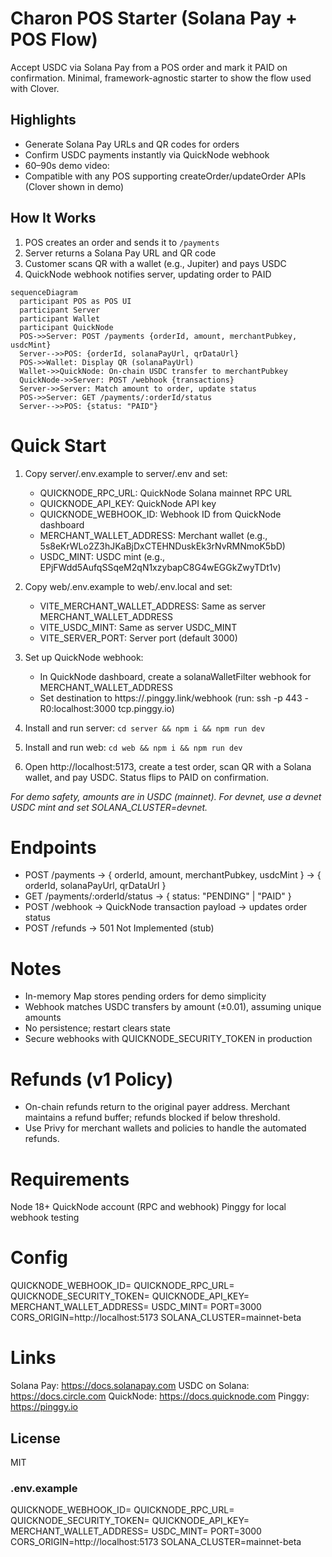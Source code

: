 # Charon POS Starter (Solana Pay + POS Flow)

Accept USDC via Solana Pay from a POS order and mark it PAID on confirmation. Minimal, framework-agnostic starter to show the flow used with Clover.

## Highlights

- Generate Solana Pay URLs and QR codes for orders
- Confirm USDC payments instantly via QuickNode webhook
- 60–90s demo video: <Loom link>
- Compatible with any POS supporting createOrder/updateOrder APIs (Clover shown in demo)

## How It Works

1. POS creates an order and sends it to `/payments`
2. Server returns a Solana Pay URL and QR code
3. Customer scans QR with a wallet (e.g., Jupiter) and pays USDC
4. QuickNode webhook notifies server, updating order to PAID

```mermaid
sequenceDiagram
  participant POS as POS UI
  participant Server
  participant Wallet
  participant QuickNode
  POS->>Server: POST /payments {orderId, amount, merchantPubkey, usdcMint}
  Server-->>POS: {orderId, solanaPayUrl, qrDataUrl}
  POS->>Wallet: Display QR (solanaPayUrl)
  Wallet->>QuickNode: On-chain USDC transfer to merchantPubkey
  QuickNode->>Server: POST /webhook {transactions}
  Server->>Server: Match amount to order, update status
  POS->>Server: GET /payments/:orderId/status
  Server-->>POS: {status: "PAID"}
```

# Quick Start

1. Copy server/.env.example to server/.env and set:
   - QUICKNODE_RPC_URL: QuickNode Solana mainnet RPC URL
   - QUICKNODE_API_KEY: QuickNode API key
   - QUICKNODE_WEBHOOK_ID: Webhook ID from QuickNode dashboard
   - MERCHANT_WALLET_ADDRESS: Merchant wallet (e.g., 5s8eKrWLo2Z3hJKaBjDxCTEHNDuskEk3rNvRMNmoK5bD)
   - USDC_MINT: USDC mint (e.g., EPjFWdd5AufqSSqeM2qN1xzybapC8G4wEGGkZwyTDt1v)

2. Copy web/.env.example to web/.env.local and set:
   - VITE_MERCHANT_WALLET_ADDRESS: Same as server MERCHANT_WALLET_ADDRESS
   - VITE_USDC_MINT: Same as server USDC_MINT
   - VITE_SERVER_PORT: Server port (default 3000)

3. Set up QuickNode webhook:
   - In QuickNode dashboard, create a solanaWalletFilter webhook for MERCHANT_WALLET_ADDRESS
   - Set destination to https://<your-pinggy-url>.pinggy.link/webhook (run: ssh -p 443 -R0:localhost:3000 tcp.pinggy.io)

4. Install and run server:
      `cd server && npm i && npm run dev`

5. Install and run web:
      `cd web && npm i && npm run dev`

6. Open http://localhost:5173, create a test order, scan QR with a Solana wallet, and pay USDC. Status flips to PAID on confirmation.

*For demo safety, amounts are in USDC (mainnet). For devnet, use a devnet USDC mint and set SOLANA_CLUSTER=devnet.*

# Endpoints
   - POST /payments → { orderId, amount, merchantPubkey, usdcMint } → { orderId, solanaPayUrl, qrDataUrl }
   - GET /payments/:orderId/status → { status: "PENDING" | "PAID" }
   - POST /webhook → QuickNode transaction payload → updates order status
   - POST /refunds → 501 Not Implemented (stub)

# Notes
   - In-memory Map stores pending orders for demo simplicity
   - Webhook matches USDC transfers by amount (±0.01), assuming unique amounts
   - No persistence; restart clears state
   - Secure webhooks with QUICKNODE_SECURITY_TOKEN in production

# Refunds (v1 Policy)
   - On-chain refunds return to the original payer address. Merchant maintains a refund buffer; refunds blocked if below threshold.
   - Use Privy for merchant wallets and policies to handle the automated refunds.

# Requirements
Node 18+
QuickNode account (RPC and webhook)
Pinggy for local webhook testing

# Config
QUICKNODE_WEBHOOK_ID=
QUICKNODE_RPC_URL=
QUICKNODE_SECURITY_TOKEN=
QUICKNODE_API_KEY=
MERCHANT_WALLET_ADDRESS=
USDC_MINT=
PORT=3000
CORS_ORIGIN=http://localhost:5173
SOLANA_CLUSTER=mainnet-beta

# Links
Solana Pay: https://docs.solanapay.com
USDC on Solana: https://docs.circle.com
QuickNode: https://docs.quicknode.com
Pinggy: https://pinggy.io

## License
MIT


### .env.example
QUICKNODE_WEBHOOK_ID=
QUICKNODE_RPC_URL=
QUICKNODE_SECURITY_TOKEN=
QUICKNODE_API_KEY=
MERCHANT_WALLET_ADDRESS=
USDC_MINT=
PORT=3000
CORS_ORIGIN=http://localhost:5173
SOLANA_CLUSTER=mainnet-beta
